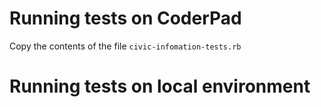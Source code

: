 # Running tests on CoderPad

Copy the contents of the file `civic-infomation-tests.rb`

# Running tests on local environment

